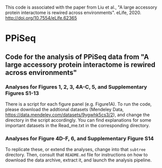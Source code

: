 This code is associated with the paper from Liu et al., "A large accessory protein interactome is
rewired across environments". eLife, 2020. http://doi.org/10.7554/eLife.62365


# PPiSeq

## Code for the analysis of PPiSeq data from "A large accessory protein interactome is rewired across environments"

### Analyses for Figures 1, 2, 3, 4A-C, 5, and Supplementary Figures S1-13

There is a script for each figure panel (e.g. Figure1A). To run the code, 
please download the addtional datasets 
(Mendeley Data, https://data.mendeley.com/datasets/9ygwhk5cs3/2), and change the directory in 
the script accordingly. You can find explanations for some important 
datasets in the Read_me.txt in the corresponding directory. 

### Analyses for Figure 4D-F, 6, and Supplementary Figure S14

To replicate these, or extend the analyses, change into that `subtree` 
directory. Then, consult that `README.md` file for instructions on how to
download the data archive, extract it, and launch the analysis pipeline.

